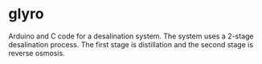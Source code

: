 # glyro
Arduino and C code for a desalination system. The system uses a 2-stage desalination process. The first stage is distillation and the second stage is reverse osmosis. 
